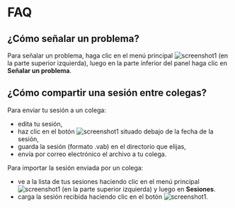 # FAQ
## ¿Cómo señalar un problema?
Para señalar un problema, haga clic en el menú principal ![screenshot1](assets/help/es/images/MainMenu.png) (en la parte superior izquierda), luego en la parte inferior del panel haga clic en **Señalar un problema**.

## ¿Cómo compartir una sesión entre colegas?
Para enviar tu sesión a un colega:
 - edita tu sesión,
 - haz clic en el botón ![screenshot1](assets/help/es/images/SessionEditionShareSessionButton.png) situado debajo de la fecha de la sesión,
 - guarda la sesión (formato .vab) en el directorio que elijas,
 - envía por correo electrónico el archivo a tu colega.

Para importar la sesión enviada por un colega:
 - ve a la lista de tus sesiones haciendo clic en el menú principal ![screenshot1](assets/help/es/images/MainMenu.png) (en la parte superior izquierda) y luego en **Sesiones**.
 - carga la sesión recibida haciendo clic en el botón ![screenshot1](assets/help/es/images/SessionExplorationLoadSessionButton.png).
